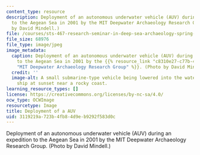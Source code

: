 ```yaml
---
content_type: resource
description: Deployment of an autonomous underwater vehicle (AUV) during an expedition
  to the Aegean Sea in 2001 by the MIT Deepwater Archaeology Research Group. (Photo
  by David Mindell.)
file: /courses/sts-467-research-seminar-in-deep-sea-archaeology-spring-2002/3119219a723b4fb84d9eb9292f583d0c_sts-467s02.jpg
file_size: 68976
file_type: image/jpeg
image_metadata:
  caption: Deployment of an autonomous underwater vehicle (AUV) during an expedition
    to the Aegean Sea in 2001 by the {{% resource_link "c8310e27-c77b-4bda-9f59-f9605911c86f"
    "MIT Deepwater Archaeology Research Group" %}}. (Photo by David Mindell.)
  credit: ''
  image-alt: A small submarine-type vehicle being lowered into the water from a large
    ship at sunset near a rocky coast.
learning_resource_types: []
license: https://creativecommons.org/licenses/by-nc-sa/4.0/
ocw_type: OCWImage
resourcetype: Image
title: Deployment of a AUV
uid: 3119219a-723b-4fb8-4d9e-b9292f583d0c
---
```

Deployment of an autonomous underwater vehicle (AUV) during an expedition to the Aegean Sea in 2001 by the MIT Deepwater Archaeology Research Group. (Photo by David Mindell.)